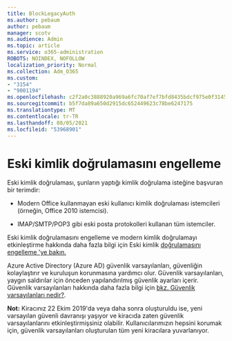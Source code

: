 ```yaml
---
title: BlockLegacyAuth
ms.author: pebaum
author: pebaum
manager: scotv
ms.audience: Admin
ms.topic: article
ms.service: o365-administration
ROBOTS: NOINDEX, NOFOLLOW
localization_priority: Normal
ms.collection: Adm_O365
ms.custom:
- "3154"
- "9001194"
ms.openlocfilehash: c2f2a0c3888920a969a6fc70af7ef7bfd8435bdcf975e0f31452b5da85e3a208
ms.sourcegitcommit: b5f7da89a650d2915dc652449623c78be6247175
ms.translationtype: MT
ms.contentlocale: tr-TR
ms.lasthandoff: 08/05/2021
ms.locfileid: "53968901"
---
```

# <a name="blocking-legacy-authentication"></a>Eski kimlik doğrulamasını engelleme

Eski kimlik doğrulaması, şunların yaptığı kimlik doğrulama isteğine başvuran bir terimdir:

- Modern Office kullanmayan eski kullanıcı kimlik doğrulaması istemcileri (örneğin, Office 2010 istemcisi).

- IMAP/SMTP/POP3 gibi eski posta protokolleri kullanan tüm istemciler.

Eski kimlik doğrulamasını engelleme ve modern kimlik doğrulamayı etkinleştirme hakkında daha fazla bilgi için Eski kimlik [doğrulamasını engelleme 'ye bakın.](https://docs.microsoft.com/azure/active-directory/conditional-access/concept-conditional-access-block-legacy-authentication)

Azure Active Directory (Azure AD) güvenlik varsayılanları, güvenliğin kolaylaştırır ve kuruluşun korunmasına yardımcı olur. Güvenlik varsayılanları, yaygın saldırılar için önceden yapılandırılmış güvenlik ayarları içerir.
Güvenlik varsayılanları hakkında daha fazla bilgi için [bkz. Güvenlik varsayılanları nedir?](https://docs.microsoft.com/azure/active-directory/fundamentals/concept-fundamentals-security-defaults). 

**Not:** Kiracınız 22 Ekim 2019'da veya daha sonra oluşturuldu ise, yeni varsayılan güvenli davranışı yaşıyor ve kiracıda zaten güvenlik varsayılanlarını etkinleştirmişsiniz olabilir.  Kullanıcılarımızın hepsini korumak için, güvenlik varsayılanları oluşturulan tüm yeni kiracılara yuvarlanıyor.
